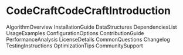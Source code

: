 # CodeCraftCodeCraftIntroduction
AlgorithmOverview
InstallationGuide
DataStructures
DependenciesList
UsageExamples
ConfigurationOptions
ContributionGuide
PerformanceAnalysis
LicenseDetails
CommonQuestions
Changelog
TestingInstructions
OptimizationTips
CommunitySupport
